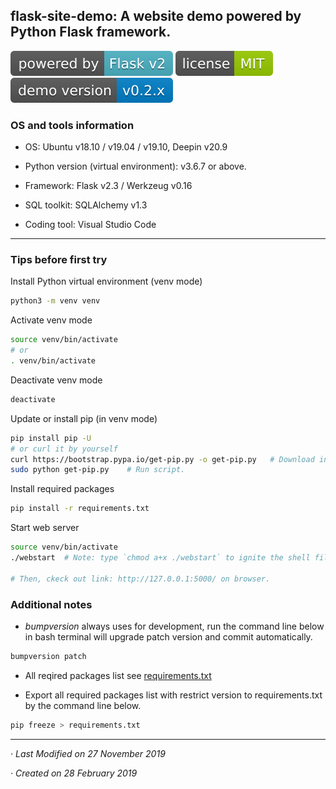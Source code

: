 ## flask-site-demo: A website demo powered by Python Flask framework.

[![Powered by Flask v2](./assets/powered-by-Flask-v2.svg)](https://flask.palletsprojects.com/) [![Github license](./assets/license-MIT.svg)](https://github.com/dyslab/flask-site-demo/blob/master/LICENSE) [![Demo version](./assets/demo-version.svg)](https://github.com/dyslab/flask-site-demo)

### OS and tools information

- OS: Ubuntu v18.10 / v19.04 / v19.10, Deepin v20.9

- Python version (virtual environment): v3.6.7 or above.

- Framework: Flask v2.3 / Werkzeug v0.16

- SQL toolkit: SQLAlchemy v1.3

- Coding tool: Visual Studio Code

***

### Tips before first try

Install Python virtual environment (venv mode)

```bash
python3 -m venv venv
```

Activate venv mode

```bash
source venv/bin/activate
# or 
. venv/bin/activate
```

Deactivate venv mode

```bash
deactivate
```

Update or install pip (in venv mode)

```bash
pip install pip -U
# or curl it by yourself
curl https://bootstrap.pypa.io/get-pip.py -o get-pip.py   # Download installation script.
sudo python get-pip.py    # Run script.
```

Install required packages 

```bash
pip install -r requirements.txt
```

Start web server

```bash
source venv/bin/activate
./webstart  # Note: type `chmod a+x ./webstart` to ignite the shell file to be executable if it does'n work

# Then, ckeck out link: http://127.0.0.1:5000/ on browser.
```

### Additional notes 

- *bumpversion* always uses for development, run the command line below in bash terminal will upgrade patch version and commit automatically.

```bash
bumpversion patch
```

- All reqired packages list see [requirements.txt](requirements.txt)

- Export all required packages list with restrict version to requirements.txt by the command line below.

```bash
pip freeze > requirements.txt
```

---

*· Last Modified on 27 November 2019*

*· Created on 28 February 2019*

